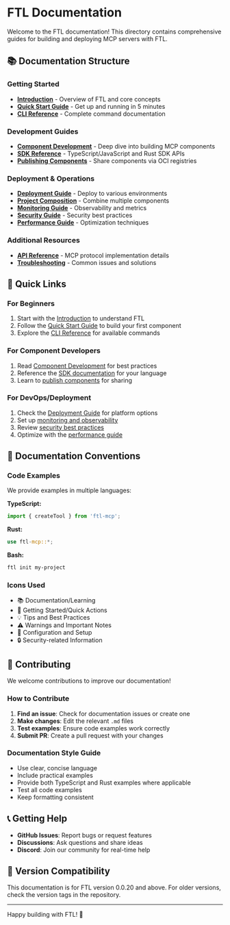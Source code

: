 # FTL Documentation

Welcome to the FTL documentation! This directory contains comprehensive guides for building and deploying MCP servers with FTL.

## 📚 Documentation Structure

### Getting Started
- **[Introduction](./introduction.md)** - Overview of FTL and core concepts
- **[Quick Start Guide](./quickstart.md)** - Get up and running in 5 minutes
- **[CLI Reference](./cli-reference.md)** - Complete command documentation

### Development Guides
- **[Component Development](./components.md)** - Deep dive into building MCP components
- **[SDK Reference](./sdk-reference.md)** - TypeScript/JavaScript and Rust SDK APIs
- **[Publishing Components](./publishing.md)** - Share components via OCI registries

### Deployment & Operations
- **[Deployment Guide](./deployment.md)** - Deploy to various environments
- **[Project Composition](./composition.md)** - Combine multiple components
- **[Monitoring Guide](./monitoring.md)** - Observability and metrics
- **[Security Guide](./security.md)** - Security best practices
- **[Performance Guide](./performance.md)** - Optimization techniques

### Additional Resources
- **[API Reference](./api.md)** - MCP protocol implementation details
- **[Troubleshooting](./troubleshooting.md)** - Common issues and solutions

## 🚀 Quick Links

### For Beginners
1. Start with the [Introduction](./introduction.md) to understand FTL
2. Follow the [Quick Start Guide](./quickstart.md) to build your first component
3. Explore the [CLI Reference](./cli-reference.md) for available commands

### For Component Developers
1. Read [Component Development](./components.md) for best practices
2. Reference the [SDK documentation](./sdk-reference.md) for your language
3. Learn to [publish components](./publishing.md) for sharing

### For DevOps/Deployment
1. Check the [Deployment Guide](./deployment.md) for platform options
2. Set up [monitoring and observability](./monitoring.md)
3. Review [security best practices](./security.md)
4. Optimize with the [performance guide](./performance.md)

## 📖 Documentation Conventions

### Code Examples

We provide examples in multiple languages:

**TypeScript:**
```typescript
import { createTool } from 'ftl-mcp';
```

**Rust:**
```rust
use ftl-mcp::*;
```

**Bash:**
```bash
ftl init my-project
```

### Icons Used

- 📚 Documentation/Learning
- 🚀 Getting Started/Quick Actions  
- 💡 Tips and Best Practices
- ⚠️ Warnings and Important Notes
- 🔧 Configuration and Setup
- 🔒 Security-related Information

## 🤝 Contributing

We welcome contributions to improve our documentation!

### How to Contribute

1. **Find an issue**: Check for documentation issues or create one
2. **Make changes**: Edit the relevant `.md` files
3. **Test examples**: Ensure code examples work correctly
4. **Submit PR**: Create a pull request with your changes

### Documentation Style Guide

- Use clear, concise language
- Include practical examples
- Provide both TypeScript and Rust examples where applicable
- Test all code examples
- Keep formatting consistent

## 📞 Getting Help

- **GitHub Issues**: Report bugs or request features
- **Discussions**: Ask questions and share ideas
- **Discord**: Join our community for real-time help

## 🔄 Version Compatibility

This documentation is for FTL version 0.0.20 and above. For older versions, check the version tags in the repository.

---

Happy building with FTL! 🎉